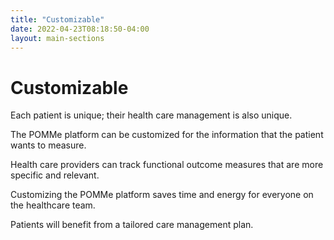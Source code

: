 ```yaml
---
title: "Customizable"
date: 2022-04-23T08:18:50-04:00
layout: main-sections
---
```


# Customizable

Each patient is unique; their health care management is also unique.

The POMMe platform can be customized for the information that the patient wants to measure.

Health care providers can track functional outcome measures that are more specific and relevant.

Customizing the POMMe platform saves time and energy for everyone on the healthcare team.

Patients will benefit from a tailored care management plan.

